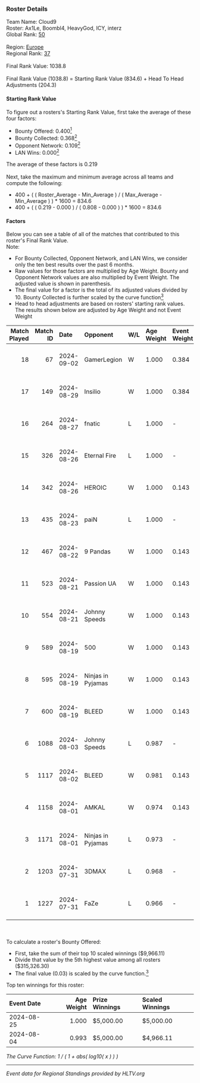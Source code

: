 ### Roster Details<br />
Team Name: Cloud9<br />
Roster: Ax1Le, Boombl4, HeavyGod, ICY, interz<br />
Global Rank: [50](../../standings_global_2024_09_04.md)<br />
<br />
Region: [Europe]( ../../standings_europe_2024_09_04.md)<br />
Regional Rank: [37]( ../../standings_europe_2024_09_04.md)<br />
<br />
Final Rank Value:  1038.8<br />
<br />
Final Rank Value (1038.8) = Starting Rank Value (834.6) + Head To Head Adjustments (204.3)<br />

#### Starting Rank Value<br />
To figure out a rosters's Starting Rank Value, first take the average of these four factors:<br />
- Bounty Offered: 0.400[<sup>1</sup>](#table2)
- Bounty Collected: 0.368[<sup>2</sup>](#table1)
- Opponent Network: 0.109[<sup>2</sup>](#table1)
- LAN Wins: 0.000[<sup>2</sup>](#table1)

The average of these factors is 0.219<br />
<br />
Next, take the maximum and minimum average across all teams and compute the following:<br />
- 400 + ( ( Roster_Average - Min_Average ) / ( Max_Average - Min_Average ) ) * 1600 = 834.6
- 400 + ( ( 0.219 - 0.000 ) / ( 0.808 - 0.000 ) ) * 1600 = 834.6


#### Factors<br />
Below you can see a table of all of the matches that contributed to this roster's Final Rank Value.<br />
Note:<br />

- For Bounty Collected, Opponent Network, and LAN Wins, we consider only the ten best results over the past 6 months.
- Raw values for those factors are multiplied by Age Weight. Bounty and Opponent Network values are also multiplied by Event Weight. The adjusted value is shown in parenthesis.
- The final value for a factor is the total of its adjusted values divided by 10. Bounty Collected is further scaled by the curve function[<sup>3</sup>](#curveFunction)
- Head to head adjustments are based on rosters' starting rank values. The results shown below are adjusted by Age Weight and not Event Weight
<span id="table1"></span><br />


| Match Played | Match ID | Date       | Opponent          | W/L | Age Weight | Event Weight | Bounty Collected | Opponent Network | LAN Wins  | H2H Adj. | Roster                                |
| -: | -: | :- | :- | :- | :- | :- | :- | :- | :- | -: | :- |
|           18 |       67 | 2024-09-02 | GamerLegion       | W   | 1.000      | 0.384        | 0.163 (0.062)    | 0.523 (0.201)    | 0 (0.000) |    17.64 | Ax1Le, Boombl4, HeavyGod, ICY, interz |
|           17 |      149 | 2024-08-29 | Insilio           | W   | 1.000      | 0.384        | 0.023 (0.009)    | 0.626 (0.240)    | 0 (0.000) |    11.12 | Ax1Le, Boombl4, HeavyGod, ICY, interz |
|           16 |      264 | 2024-08-27 | fnatic            | L   | 1.000      | -            | -                | -                | -         |    -4.61 | Ax1Le, Boombl4, HeavyGod, ICY, interz |
|           15 |      326 | 2024-08-26 | Eternal Fire      | L   | 1.000      | -            | -                | -                | -         |    -0.49 | Ax1Le, Boombl4, HeavyGod, ICY, interz |
|           14 |      342 | 2024-08-26 | HEROIC            | W   | 1.000      | 0.143        | 0.207 (0.030)    | 0.368 (0.053)    | 0 (0.000) |    27.55 | Ax1Le, Boombl4, HeavyGod, ICY, interz |
|           13 |      435 | 2024-08-23 | paiN              | L   | 1.000      | -            | -                | -                | -         |    -1.16 | Ax1Le, Boombl4, HeavyGod, ICY, interz |
|           12 |      467 | 2024-08-22 | 9 Pandas          | W   | 1.000      | 0.143        | 0.060 (0.009)    | 0.719 (0.103)    | 0 (0.000) |    21.61 | Ax1Le, Boombl4, HeavyGod, ICY, interz |
|           11 |      523 | 2024-08-21 | Passion UA        | W   | 1.000      | 0.143        | 0.147 (0.021)    | 1.000 (0.143)    | 0 (0.000) |    21.64 | Ax1Le, Boombl4, HeavyGod, ICY, interz |
|           10 |      554 | 2024-08-21 | Johnny Speeds     | W   | 1.000      | 0.143        | 0.103 (0.015)    | 0.990 (0.141)    | 0 (0.000) |    22.72 | Ax1Le, Boombl4, HeavyGod, ICY, interz |
|            9 |      589 | 2024-08-19 | 500               | W   | 1.000      | 0.143        | 0.000 (0.000)    | -                | 0 (0.000) |     3.55 | Ax1Le, Boombl4, HeavyGod, ICY, interz |
|            8 |      595 | 2024-08-19 | Ninjas in Pyjamas | W   | 1.000      | 0.143        | 0.211 (0.030)    | 0.448 (0.064)    | 0 (0.000) |    30.04 | Ax1Le, Boombl4, HeavyGod, ICY, interz |
|            7 |      600 | 2024-08-19 | BLEED             | W   | 1.000      | 0.143        | 0.000 (0.000)    | 0.321 (0.046)    | 0 (0.000) |    16.63 | Ax1Le, Boombl4, HeavyGod, ICY, interz |
|            6 |     1088 | 2024-08-03 | Johnny Speeds     | L   | 0.987      | -            | -                | -                | -         |    -4.83 | Ax1Le, Boombl4, HeavyGod, ICY, interz |
|            5 |     1117 | 2024-08-02 | BLEED             | W   | 0.981      | 0.143        | -                | 0.321 (0.045)    | 0 (0.000) |    19.27 | Ax1Le, Boombl4, HeavyGod, ICY, interz |
|            4 |     1158 | 2024-08-01 | AMKAL             | W   | 0.974      | 0.143        | 0.123 (0.017)    | 0.417 (0.058)    | -         |    25.76 | Ax1Le, Boombl4, HeavyGod, ICY, interz |
|            3 |     1171 | 2024-08-01 | Ninjas in Pyjamas | L   | 0.973      | -            | -                | -                | -         |    -0.99 | Ax1Le, Boombl4, HeavyGod, ICY, interz |
|            2 |     1203 | 2024-07-31 | 3DMAX             | L   | 0.968      | -            | -                | -                | -         |    -0.95 | Ax1Le, Boombl4, HeavyGod, ICY, interz |
|            1 |     1227 | 2024-07-31 | FaZe              | L   | 0.966      | -            | -                | -                | -         |    -0.22 | Ax1Le, Boombl4, HeavyGod, ICY, interz |

<br />
<span id="table2"></span><br />
To calculate a roster's Bounty Offered:<br />

- First, take the sum of their top 10 scaled winnings ($9,966.11)
- Divide that value by the 5th highest value among all rosters ($315,326.30)
- The final value (0.03) is scaled by the curve function.[<sup>3</sup>](#curveFunction)

Top ten winnings for this roster:<br />

| Event Date | Age Weight | Prize Winnings | Scaled Winnings |
| :- | -: | :- | :- |
| 2024-08-25 |      1.000 | $5,000.00      | $5,000.00       |
| 2024-08-04 |      0.993 | $5,000.00      | $4,966.11       |


<span id="curveFunction"></span>_The Curve Function: 1 / ( 1 + abs( log10( x ) ) )_<br />

---
_Event data for Regional Standings provided by HLTV.org_<br />
